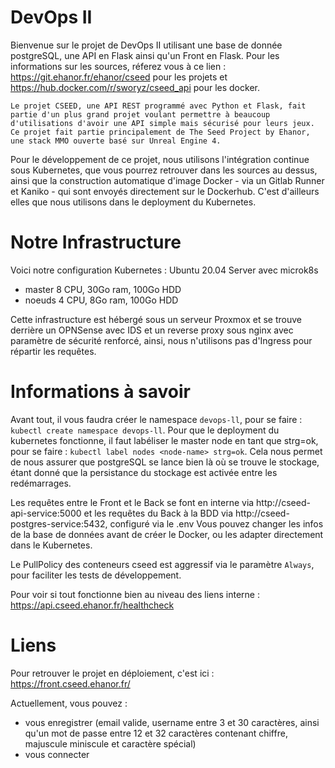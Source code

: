 # DevOps II
Bienvenue sur le projet de DevOps II utilisant une base de donnée postgreSQL, une API en Flask ainsi qu'un Front en Flask.
Pour les informations sur les sources, réferez vous à ce lien : https://git.ehanor.fr/ehanor/cseed pour les projets et https://hub.docker.com/r/sworyz/cseed_api pour les docker.

```
Le projet CSEED, une API REST programmé avec Python et Flask, fait partie d'un plus grand projet voulant permettre à beaucoup d'utilisations d'avoir une API simple mais sécurisé pour leurs jeux. Ce projet fait partie principalement de The Seed Project by Ehanor, une stack MMO ouverte basé sur Unreal Engine 4.
```

Pour le développement de ce projet, nous utilisons l'intégration continue sous Kubernetes, que vous pourrez retrouver dans les sources au dessus, ainsi que la construction automatique d'image Docker - via un Gitlab Runner et Kaniko - qui sont envoyés directement sur le Dockerhub. C'est d'ailleurs elles que nous utilisons dans le deployment du Kubernetes.

# Notre Infrastructure
Voici notre configuration Kubernetes :
Ubuntu 20.04 Server avec microk8s
- master 8 CPU, 30Go ram, 100Go HDD
- noeuds 4 CPU, 8Go ram, 100Go HDD

Cette infrastructure est hébergé sous un serveur Proxmox et se trouve derrière un OPNSense avec IDS et un reverse proxy sous nginx avec paramètre de sécurité renforcé, ainsi, nous n'utilisons pas d'Ingress pour répartir les requêtes.


# Informations à savoir
Avant tout, il vous faudra créer le namespace `devops-ll`, pour se faire : `kubectl create namespace devops-ll`.
Pour que le deployment du kubernetes fonctionne, il faut labéliser le master node en tant que strg=ok, pour se faire : `kubectl label nodes <node-name> strg=ok`.
Cela nous permet de nous assurer que postgreSQL se lance bien là où se trouve le stockage, étant donné que la persistance du stockage est activée entre les redémarrages.

Les requêtes entre le Front et le Back se font en interne via http://cseed-api-service:5000 et les requêtes du Back à la BDD via http://cseed-postgres-service:5432, configuré via le .env
Vous pouvez changer les infos de la base de données avant de créer le Docker, ou les adapter directement dans le Kubernetes.

Le PullPolicy des conteneurs cseed est aggressif via le paramètre `Always`, pour faciliter les tests de développement.

Pour voir si tout fonctionne bien au niveau des liens interne : https://api.cseed.ehanor.fr/healthcheck

# Liens
Pour retrouver le projet en déploiement, c'est ici : https://front.cseed.ehanor.fr/

Actuellement, vous pouvez :
- vous enregistrer (email valide, username entre 3 et 30 caractères, ainsi qu'un mot de passe entre 12 et 32 caractères contenant chiffre, majuscule miniscule et caractère spécial)
- vous connecter

